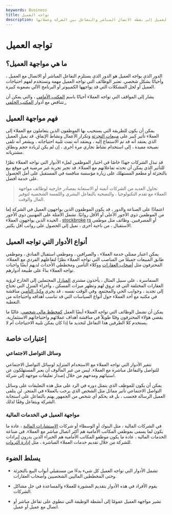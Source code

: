 ```yaml
---
keywords: Business
title: تواجه العميل
description: تشير مواجهة العميل إلى نقطة الاتصال المباشر والتفاعل بين الشركة وعملائها.
---
```


# تواجه العميل
## ما هي مواجهة العميل؟

الدور الذي يواجه العميل هو الدور الذي يستلزم التفاعل المباشر أو الاتصال مع العميل ، وأحيانًا بشكل شخصي. تعتبر الوظائف التي تواجه العميل مهمة وتستخدم لفهم احتياجات العميل أو لحل المشكلات التي قد يواجهها الكمبيوتر أو البرنامج الآلي بصعوبة كبيرة.

يشار إلى المواقف التي تواجه العملاء أحيانًا باسم [المكتب الأمامي](/frontoffice) ، والتي يمكن أن تتناقض مع أدوار [المكتب الخلفي .](/backoffice)

## فهم مواجهة العميل

يمكن أن يكون للطريقة التي يستجيب بها الموظفون الذين يتعاملون مع العملاء إلى العملاء تأثير كبير على [مبيعات التجزئة](/retail-sales) وتكرار الأعمال ونشاط الإنفاق. قد يميل العميل الذي يعتقد أنه قد تم الاستماع إليه ، ويعتقد أنه تمت تلبية احتياجاته ، ويشعر أنه تلقى نصيحة مفيدة ، إلى استخدام نشاط تجاري مرة أخرى ، إن لم يكن لزيادة حجم ونطاق مشترياته.

قد تبذل الشركات جهدًا خاصًا في اختيار الموظفين لملء الأدوار التي تواجه العملاء نظرًا للتأثير الذي يمكن أن تحدثه تفاعلاتهم مع العملاء. قد تجبر تجربة غير مرضية في موقع بيع بالتجزئة أو مطعم المستهلك على زيارة مؤسسة منافسة في المستقبل على أمل الحصول على خدمة أفضل.

> تحاول العديد من الشركات أتمتة أو الاستعانة بمصادر خارجية لوظائف مواجهة العملاء مع تقدم التكنولوجيا ، والتضحية بالتفاعل البشري واللمسة الشخصية لتوفير المال والوقت.

>

اعتمادًا على الصناعة والدور ، قد يكون الموظفون الذين يواجهون العميل في الشركة إما من الموظفين ذوي الأجور الأعلى أو الأقل رواتبًا. تشمل الأمثلة على المهنيين ذوي الأجور الجيدة الذين يواجهون العملاء ، [stockbroke](/stockbroker) [rs](/stockbroker) أو المصرفيين. وظائف مثل موظفي الاستقبال ، من ناحية أخرى ، تميل إلى الحصول على رواتب أقل بكثير.

## أنواع الأدوار التي تواجه العميل

يمكن اعتبار ممثلي خدمة العملاء ، والصرافين ، وموظفي استقبال الفنادق ، وموظفي طابق المبيعات جميعًا من المناصب التي تواجه العملاء نظرًا لتفاعلهم الفردي مع العملاء. المحترفون مثل [أصحاب العقارات](/realtor) ووكلاء التأمين ومخططي الأحداث لديهم أيضًا واجبات تواجه العملاء بناءً على طبيعة أدوارهم.

السماسرة ، على سبيل المثال ، يأخذون مشتري [المنازل](/home) المحتملين إلى الخارج لرؤية العقارات المختلفة التي قد تروق لهم وتظهر ميزات المسكن ، وأجزاء المنزل التي تحتاج إلى تجديد ، وجوانب الحي والمجتمع. وفي الوقت نفسه ، قد يجري [وكيل التأمين](/independent-agent) مناقشة في مكتبه مع أحد العملاء حول أنواع السياسات التي قد تناسب أهدافه واحتياجاته من التغطية.

يمكن أن تشمل الوظائف التي تواجه العملاء أيضًا العمل [كمخطط مالي شخصي](/financialplanner). غالبًا ما يقضي هؤلاء المحترفون وقتًا طويلاً في مناقشة أهداف عملائهم واحتياجاتهم الاستثمارية. يستخدم كلا الطرفين هذا التفاعل لتحديد ما إذا كان يمكن تلبية الاحتياجات أم لا.

## إعتبارات خاصة

### وسائل التواصل الاجتماعي

تتغير الأدوار التي تواجه العملاء مع الاستخدام المتزايد لوسائل التواصل الاجتماعي للتواصل والتفاعل مباشرة مع العملاء. ليس من غير المألوف أن يعبر المستهلكون عن استيائهم ومدحهم من خلال إصدار تعليقات موجهة إلى شركة.

يمكن أن يكون للموظف الذي يتمثل دوره في الرد على مثل هذه التعليقات على وسائل التواصل الاجتماعي تأثير مماثل مثل الشخص الذي يرحب بالعملاء في المتجر. لن يتلقى العميل الرسالة فحسب ، بل قد يحكم أي شخص من الجمهور يهتم بالتفاعل على استجابة الشركة ويتفاعل وفقًا لذلك.

### مواجهة العميل في الخدمات المالية

في الشركات المالية ، مثل البنوك أو الوسطاء أو شركات [الاستشارات المالية](/financial-advisor) ، عادة ما يكون لما يسمى بموظفي المكاتب الأمامية هم أكثر اتصال مباشر مع العملاء. في صناعة الخدمات المالية ، عادة ما يكون موظفو المكاتب الأمامية هم الخبراء الذين يدرون إيرادات للشركة من خلال تقديم خدمات العملاء المباشرة ، مثل [إدارة الثروات](/wealthmanagement).

## يسلط الضوء

- تشمل الأدوار التي تواجه العميل كل شيء بدءًا من مستقبلي أبواب البيع بالتجزئة وحتى المخططين الماليين الشخصيين وأصحاب العقارات.

- يقوم الأفراد في هذه الأدوار بتقديم المشورة للعملاء والمساعدة في حل مشاكل الشركات.

- تشير مواجهة العميل عمومًا إلى أنشطة الوظيفة التي تنطوي على تفاعل مباشر أو اتصال مع عميل أو عميل.

